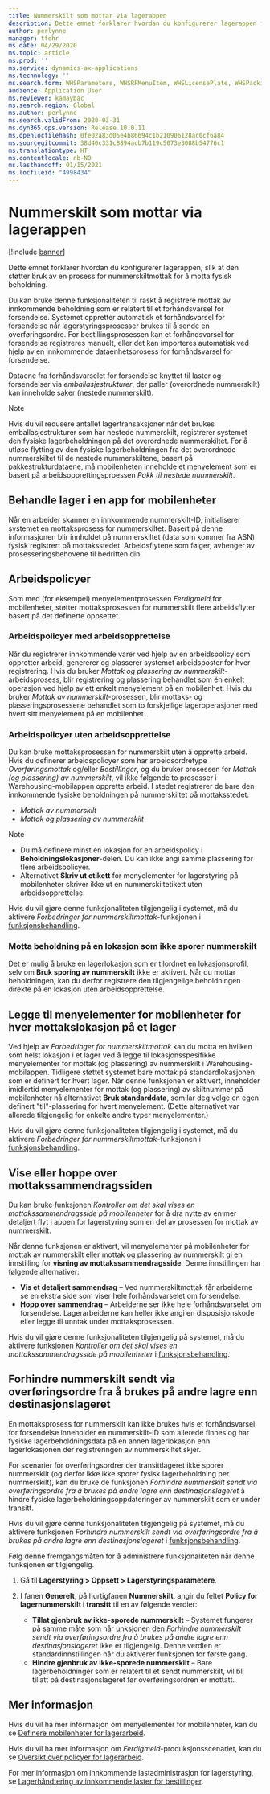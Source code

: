 ```yaml
---
title: Nummerskilt som mottar via lagerappen
description: Dette emnet forklarer hvordan du konfigurerer lagerappen for å støtte bruk av en prosess for nummerskiltmottak for å motta fysisk beholdning.
author: perlynne
manager: tfehr
ms.date: 04/29/2020
ms.topic: article
ms.prod: ''
ms.service: dynamics-ax-applications
ms.technology: ''
ms.search.form: WHSParameters, WHSRFMenuItem, WHSLicensePlate, WHSPackingStructure
audience: Application User
ms.reviewer: kamaybac
ms.search.region: Global
ms.author: perlynne
ms.search.validFrom: 2020-03-31
ms.dyn365.ops.version: Release 10.0.11
ms.openlocfilehash: 0fe02a83d05e4b86694c1b210906128ac0cf6a84
ms.sourcegitcommit: 38d40c331c8894acb7b119c5073e3088b54776c1
ms.translationtype: HT
ms.contentlocale: nb-NO
ms.lasthandoff: 01/15/2021
ms.locfileid: "4998434"
---
```

# <a name="license-plate-receiving-via-the-warehouse-app"></a>Nummerskilt som mottar via lagerappen

[!include [banner](../includes/banner.md)]

Dette emnet forklarer hvordan du konfigurerer lagerappen, slik at den støtter bruk av en prosess for nummerskiltmottak for å motta fysisk beholdning.

Du kan bruke denne funksjonaliteten til raskt å registrere mottak av innkommende beholdning som er relatert til et forhåndsvarsel for forsendelse. Systemet oppretter automatisk et forhåndsvarsel for forsendelse når lagerstyringsprosesser brukes til å sende en overføringsordre. For bestillingsprosessen kan et forhåndsvarsel for forsendelse registreres manuelt, eller det kan importeres automatisk ved hjelp av en innkommende dataenhetsprosess for forhåndsvarsel for forsendelse.

Dataene fra forhåndsvarselet for forsendelse knyttet til laster og forsendelser via *emballasjestrukturer*, der paller (overordnede nummerskilt) kan inneholde saker (nestede nummerskilt).

> [!NOTE]
> Hvis du vil redusere antallet lagertransaksjoner når det brukes emballasjestrukturer som har nestede nummerskilt, registrerer systemet den fysiske lagerbeholdningen på det overordnede nummerskiltet. For å utløse flytting av den fysiske lagerbeholdningen fra det overordnede nummerskiltet til de nestede nummerskiltene, basert på pakkestrukturdataene, må mobilenheten inneholde et menyelement som er basert på arbeidsopprettingsproessen *Pakk til nestede nummerskilt*.

## <a name="warehousing-mobile-device-app-processing"></a>Behandle lager i en app for mobilenheter

Når en arbeider skanner en innkommende nummerskilt-ID, initialiserer systemet en mottaksprosess for nummerskiltet. Basert på denne informasjonen blir innholdet på nummerskiltet (data som kommer fra ASN) fysisk registrert på mottaksstedet. Arbeidsflytene som følger, avhenger av prosesseringsbehovene til bedriften din.

## <a name="work-policies"></a>Arbeidspolicyer

Som med (for eksempel) menyelementprosessen *Ferdigmeld* for mobilenheter, støtter mottaksprosessen for nummerskilt flere arbeidsflyter basert på det definerte oppsettet.

### <a name="work-policies-with-work-creation"></a>Arbeidspolicyer med arbeidsopprettelse

Når du registrerer innkommende varer ved hjelp av en arbeidspolicy som oppretter arbeid, genererer og plasserer systemet arbeidsposter for hver registrering. Hvis du bruker *Mottak og plassering av nummerskilt*-arbeidsprosess, blir registrering og plassering behandlet som én enkelt operasjon ved hjelp av ett enkelt menyelement på en mobilenhet. Hvis du bruker *Mottak av nummerskilt*-prosessen, blir mottaks- og plasseringsprosessene behandlet som to forskjellige lageroperasjoner med hvert sitt menyelement på en mobilenhet.

### <a name="work-policies-without-work-creation"></a>Arbeidspolicyer uten arbeidsopprettelse

Du kan bruke mottaksprosessen for nummerskilt uten å opprette arbeid. Hvis du definerer arbeidspolicyer som har arbeidsordretype *Overføringsmottak* og/eller *Bestillinger*, og du bruker prosessen for *Mottak (og plassering) av nummerskilt*, vil ikke følgende to prosesser i Warehousing-mobilappen opprette arbeid. I stedet registrerer de bare den innkommende fysiske beholdningen på nummerskiltet på mottaksstedet.

- *Mottak av nummerskilt*
- *Mottak og plassering av nummerskilt*

> [!NOTE]
> - Du må definere minst én lokasjon for en arbeidspolicy i **Beholdningslokasjoner**-delen. Du kan ikke angi samme plassering for flere arbeidspolicyer.
> - Alternativet **Skriv ut etikett** for menyelementer for lagerstyring på mobilenheter skriver ikke ut en nummerskiltetikett uten arbeidsopprettelse.

Hvis du vil gjøre denne funksjonaliteten tilgjengelig i systemet, må du aktivere *Forbedringer for nummerskiltmottak*-funksjonen i [funksjonsbehandling](../../fin-ops-core/fin-ops/get-started/feature-management/feature-management-overview.md).

### <a name="receive-inventory-on-a-location-that-doesnt-track-license-plates"></a>Motta beholdning på en lokasjon som ikke sporer nummerskilt

Det er mulig å bruke en lagerlokasjon som er tilordnet en lokasjonsprofil, selv om **Bruk sporing av nummerskilt** ikke er aktivert. Når du mottar beholdningen, kan du derfor registrere den tilgjengelige beholdningen direkte på en lokasjon uten arbeidsopprettelse.

## <a name="add-mobile-device-menu-items-for-each-receiving-location-in-a-warehouse"></a>Legge til menyelementer for mobilenheter for hver mottakslokasjon på et lager

Ved hjelp av *Forbedringer for nummerskiltmottak* kan du motta en hvilken som helst lokasjon i et lager ved å legge til lokasjonsspesifikke menyelementer for mottak (og plassering) av nummerskilt i Warehousing-mobilappen. Tidligere støttet systemet bare mottak på standardlokasjonen som er definert for hvert lager. Når denne funksjonen er aktivert, inneholder imidlertid menyelementer for mottak (og plassering) av skiltnummer på mobilenheter nå alternativet **Bruk standarddata**, som lar deg velge en egen definert "til"-plassering for hvert menyelement. (Dette alternativet var allerede tilgjengelig for enkelte andre typer menyelementer.)

Hvis du vil gjøre denne funksjonaliteten tilgjengelig i systemet, må du aktivere *Forbedringer for nummerskiltmottak*-funksjonen i [funksjonsbehandling](../../fin-ops-core/fin-ops/get-started/feature-management/feature-management-overview.md).

## <a name="show-or-skip-the-receiving-summary-page"></a>Vise eller hoppe over mottakssammendragssiden

Du kan bruke funksjonen *Kontroller om det skal vises en mottakssammendragsside på mobilenheter* for å dra nytte av en mer detaljert flyt i appen for lagerstyring som en del av prosessen for mottak av nummerskilt.

Når denne funksjonen er aktivert, vil menyelementer på mobilenheter for mottak av nummerskilt eller mottak og plassering av nummerskilt gi en innstilling for **visning av mottakssammendragsside**. Denne innstillingen har følgende alternativer:

- **Vis et detaljert sammendrag** – Ved nummerskiltmottak får arbeiderne se en ekstra side som viser hele forhåndsvarselet om forsendelse.
- **Hopp over sammendrag** – Arbeiderne ser ikke hele forhåndsvarselet om forsendelse. Lagerarbeiderne kan heller ikke angi en disposisjonskode eller legge til unntak under mottaksprosessen.

Hvis du vil gjøre denne funksjonaliteten tilgjengelig på systemet, må du aktivere funksjonen *Kontroller om det skal vises en mottakssammendragsside på mobilenheter* i [funksjonsbehandling](../../fin-ops-core/fin-ops/get-started/feature-management/feature-management-overview.md).

## <a name="prevent-transfer-ordershipped-license-plates-from-being-used-at-warehouses-other-than-the-destination-warehouse"></a>Forhindre nummerskilt sendt via overføringsordre fra å brukes på andre lagre enn destinasjonslageret

En mottaksprosess for nummerskilt kan ikke brukes hvis et forhåndsvarsel for forsendelse inneholder en nummerskilt-ID som allerede finnes og har fysiske lagerbeholdningsdata på en annen lagerlokasjon enn lagerlokasjonen der registreringen av nummerskiltet skjer.

For scenarier for overføringsordrer der transittlageret ikke sporer nummerskilt (og derfor ikke ikke sporer fysisk lagerbeholdning per nummerskilt), kan du bruke de funksjonen *Forhindre nummerskilt sendt via overføringsordre fra å brukes på andre lagre enn destinasjonslageret* å hindre fysiske lagerbeholdningsoppdateringer av nummerskilt som er under transitt.

Hvis du vil gjøre denne funksjonaliteten tilgjengelig på systemet, må du aktivere funksjonen *Forhindre nummerskilt sendt via overføringsordre fra å brukes på andre lagre enn destinasjonslageret* i [funksjonsbehandling](../../fin-ops-core/fin-ops/get-started/feature-management/feature-management-overview.md).

Følg denne fremgangsmåten for å administrere funksjonaliteten når denne funksjonen er tilgjengelig.

1. Gå til **Lagerstyring \> Oppsett \> Lagerstyringsparametere**.
1. I fanen **Generelt**, på hurtigfanen **Nummerskilt**, angir du feltet **Policy for lagernummerskilt i transitt** til en av følgende verdier:

    - **Tillat gjenbruk av ikke-sporede nummerskilt** – Systemet fungerer på samme måte som når unksjonen den *Forhindre nummerskilt sendt via overføringsordre fra å brukes på andre lagre enn destinasjonslageret* ikke er tilgjengelig. Denne verdien er standardinnstillingen når du aktiverer funksjonen for første gang.
    - **Hindre gjenbruk av ikke-sporede nummerskilt** – Bare lagerbeholdninger som er relatert til et sendt nummerskilt, vil bli tillatt på destinasjonslageret før overføringsordren er mottatt.

## <a name="more-information"></a>Mer informasjon

Hvis du vil ha mer informasjon om menyelementer for mobilenheter, kan du se [Definere mobilenheter for lagerarbeid](configure-mobile-devices-warehouse.md).

Hvis du vil ha mer informasjon om *Ferdigmeld*-produksjonsscenariet, kan du se [Oversikt over policyer for lagerarbeid](warehouse-work-policies.md).

For mer informasjon om innkommende lastadministrasjon for lagerstyring, se [Lagerhåndtering av innkommende laster for bestillinger](inbound-load-handling.md).
